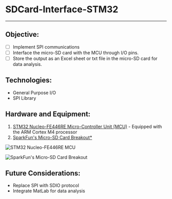 # SDCard-Interface-STM32
***
## Objective:
- [ ] Implement SPI communications
- [ ] Interface the micro-SD card with the MCU through I/O pins.
- [ ] Store the output as an Excel sheet or txt file in the micro-SD card for data analysis.

## Technologies:
* General Purpose I/O
* SPI Library

## Hardware and Equipment:

1. [STM32 Nucleo-FE446RE Micro-Controller Unit (MCU)](https://www.st.com/en/evaluation-tools/nucleo-f446re.html) - Equipped with the ARM Cortex M4 processor
2. [SparkFun's Micro-SD Card Breakout*](https://www.sparkfun.com/products/544)

![STM32 Nucleo-FE446RE MCU](https://www.st.com/bin/ecommerce/api/image.PF262063.en.feature-description-include-personalized-no-cpn-medium.jpg)

![SparkFun's Micro-SD Card Breakout](https://cdn.sparkfun.com//assets/parts/3/0/6/00544-01.jpg)

## Future Considerations:
* Replace SPI with SDIO protocol
* Integrate MatLab for data analysis
